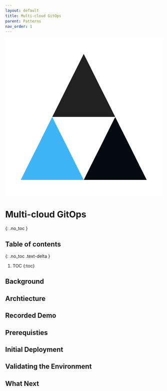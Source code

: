 ```yaml
---
layout: default
title: Multi-cloud GitOps
parent: Patterns
nav_order: 1
---
```


<div class="pattern_logo">
  <img src="/images/logos/multicloud-gitops.png" class="pattern_logo" alt="Points">
</div>

# Multi-cloud GitOps
{: .no_toc }

## Table of contents
{: .no_toc .text-delta }

1. TOC
{:toc}

## Background

## Archtiecture

## Recorded Demo

## Prerequisties

## Initial Deployment

## Validating the Environment

## What Next
